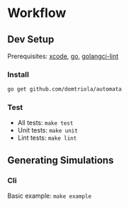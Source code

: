 # Workflow

## Dev Setup

Prerequisites: [xcode](https://developer.apple.com/library/archive/technotes/tn2339/_index.html), [go](https://golang.org/doc/install), [golangci-lint](https://github.com/golangci/golangci-lint)

### Install

```bash
go get github.com/domtriola/automata
```

### Test

* All tests: `make test`
* Unit tests: `make unit`
* Lint tests: `make lint`

## Generating Simulations

### Cli

Basic example: `make example`
